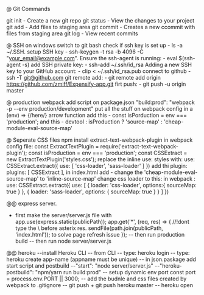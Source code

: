 @ Git Commands

git init - Create a new git repo
git status - View the changes to your project
git add - Add files to staging area
git commit - Creates a new ccommit with files from staging area
git log - View recent commits

@ SSH
on windows switch to git bash
check if ssh key is set up - ls -a ~/.SSH.
setup SSH key - ssh-keygen -t rsa -b 4096 -C "your_email@example.com".
Ensure the ssh-agent is running: - eval $(ssh-agent -s)
add SSH private key: - ssh-add ~/.ssh/id_rsa
Adding a new SSH key to your GitHub account: - clip < ~/.ssh/id_rsa.pub
connect to github - ssh -T git@github.com
git remote add: - git remote add origin https://github.com/zmiff/Expensify-app.git
firt push: - git push -u origin master

@ production webpack
add script on package.json "build:prod": "webpack -p --env production/development"
put all the stuff on webpack config in a (env) => {/here/} arrow function
add this -  const isPorduction = env === 'production';
and this - devtool : isProduction ? 'source-map' : 'cheap-module-eval-source-map'

@ Seperate CSS files
npm install extract-text-webpack-plugin
in webpack config file:
  const ExtractTextPlugin = require('extract-text-webpack-plugin');
    const isProduction = env === 'production';
    const CSSExtract = new ExtractTextPlugin('styles.css');
replace the inline use: styles with:
  use: CSSExtract.extract({
    use: [
      'css-loader',
      'sass-loader'
    ]
  })
  add thi plugin:
  plugins: [
    CSSExtract
  ],
in index.html add - <link rel="stylesheet" type="text/css" href="/styles.css" />
change the 'cheap-module-eval-source-map' to 'inline-source-map'
change css loader to this: in webpack :
use: CSSExtract.extract({
  use: [
    {
      loader: 'css-loader',
      options:{
        sourceMap: true
      }
    },
    {
      loader: 'sass-loader',
      options: {
        sourceMap: true
      }
    }
  ]
})

@@ express server.
- first make the server/server.js file with app.use(express.static(publicPath));
app.get('\*', (req, res) => { //!dont type the \ before asterix
  res. sendFile(path.join(publicPath, 'index.html')); to solve page refresh issue
});
-- then run production build
-- then run node server/server.js

@@ heroku
--install Heroku CLI
-- from CLI
-- type: heroku login
-- type: heroku create app-name (appname must be unique)
-- in json.paskage add start script and postbuild
  --"start": "node server/server.js"
  --"heroku-postbuild": "npm/yarn run build:prod"
-- setup dynamic env port const port = process.env.PORT || 3000;
-- add the budnle and css files created by webpack to .gitignore
-- git push + git push heroku master
-- heroku open
